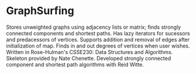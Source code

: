 # GraphSurfing
Stores unweighted graphs using adjacency lists or matrix; finds strongly connected components and shortest paths.
Has lazy iterators for sucessors and predacessors of vertices. Supports addition and removal of edges after initialization of map. Finds in and out degrees of vertices when user wishes.
Written in Rose-Hulman's CSSE230: Data Structures and Algorithms. Skeleton provided by Nate Chenette. Developed strongly connected component and shortest path algorithms with Reid Witte.

